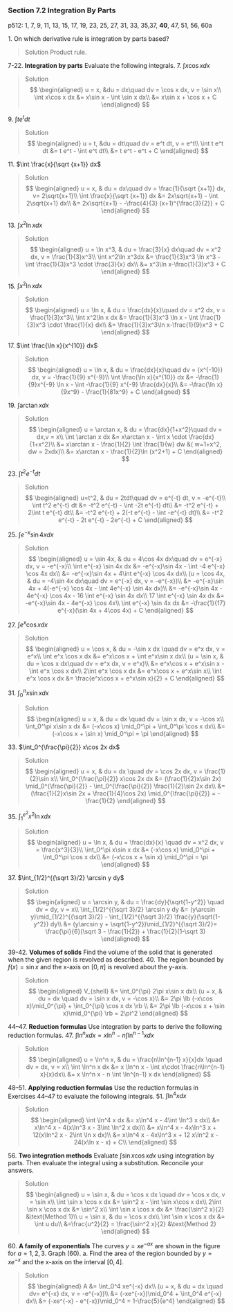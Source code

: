 ### Section 7.2 Integration By Parts
p512: 1, 7, 9, 11, 13, 15, 17, 19, 23, 25, 27, 31, 33, 35,37, **40**, 47, 51, 56, 60a

1\. On which derivative rule is integration by parts based?
>Solution
Product rule.

7-22\. **Integration by parts** Evaluate the following integrals.
7\. $\int x\cos x dx$
>Solution
$$
\begin{aligned}
u = x, &du = dx\quad dv = \cos x dx, v = \sin x\\
\int x\cos x dx &= x\sin x - \int \sin x dx\\
&= x\sin x + \cos x + C
\end{aligned}
$$

9\. $\int t e^t dt$
>Solution
$$
\begin{aligned}
u = t, &du = dt\quad dv = e^t dt, v = e^t\\
\int t e^t dt &= t e^t - \int e^t dt\\
&= t e^t - e^t + C
\end{aligned}
$$

11\. $\int \frac{x}{\sqrt {x+1}} dx$
>Solution
$$
\begin{aligned}
u = x, & du = dx\quad dv = \frac{1}{\sqrt {x+1}} dx, v= 2\sqrt{x+1}\\
\int \frac{x}{\sqrt {x+1}} dx &= 2x\sqrt{x+1} - \int 2\sqrt{x+1} dx\\
&= 2x\sqrt{x+1} - -\frac{4}{3} (x+1)^{\frac{3}{2}} + C
\end{aligned}
$$

13\. $\int x^2\ln x dx$
>Solution
$$
\begin{aligned}
u = \ln x^3, & du = \frac{3}{x} dx\quad dv = x^2 dx, v = \frac{1}{3}x^3\\
\int x^2\ln x^3dx &= \frac{1}{3}x^3 \ln x^3 - \int \frac{1}{3}x^3 \cdot \frac{3}{x} dx\\
&= x^3\ln x-\frac{1}{3}x^3 + C
\end{aligned}
$$

<!-- pagebreak -->
15\. $\int x^2\ln x dx$
>Solution
$$
\begin{aligned}
u = \ln x, & du = \frac{dx}{x}\quad dv = x^2 dx, v = \frac{1}{3}x^3\\
\int x^2\ln x dx &= \frac{1}{3}x^3 \ln x - \int \frac{1}{3}x^3 \cdot \frac{1}{x} dx\\
&= \frac{1}{3}x^3\ln x-\frac{1}{9}x^3 + C
\end{aligned}
$$

17\. $\int \frac{\ln x}{x^{10}} dx$
>Solution
$$
\begin{aligned}
u = \ln x, & du = \frac{dx}{x}\quad dv = {x^{-10}} dx, v = -\frac{1}{9} x^{-9}\\
\int \frac{\ln x}{x^{10}} dx &= -\frac{1}{9}x^{-9} \ln x - \int -\frac{1}{9} x^{-9} \frac{dx}{x}\\
&= -\frac{\ln x}{9x^9} - \frac{1}{81x^9} + C
\end{aligned}
$$

19\. $\int \arctan x dx$
>Solution
$$
\begin{aligned}
u = \arctan x, & du = \frac{dx}{1+x^2}\quad dv = dx,v = x\\
\int \arctan x dx &= x\arctan x - \int x \cdot \frac{dx}{1+x^2}\\
&= x\arctan x - \frac{1}{2} \int \frac{1}{w} dw &( w=1+x^2, dw = 2xdx)\\
&= x\arctan x - \frac{1}{2}\ln (x^2+1) + C
\end{aligned}
$$

23\. $\int t^2 e^{-t} dt$
>Solution
$$
\begin{aligned}
u=t^2, & du = 2tdt\quad  dv = e^{-t} dt, v = -e^{-t}\\
\int t^2 e^{-t} dt &= -t^2 e^{-t} - \int -2t e^{-t} dt\\
&= -t^2 e^{-t} + 2\int t e^{-t} dt\\
&= -t^2 e^{-t} + 2(-t e^{-t} - \int -e^{-t} dt)\\
&= -t^2 e^{-t} - 2t e^{-t} - 2e^{-t} + C
\end{aligned}
$$

<!-- pagebreak -->
25\. $\int e^{-x} \sin 4x dx$
>Solution
$$
\begin{aligned}
u = \sin 4x, & du = 4\cos 4x dx\quad dv = e^{-x} dx, v = -e^{-x}\\
\int e^{-x} \sin 4x dx &= -e^{-x}\sin 4x - \int -4 e^{-x} \cos 4x  dx\\
&= -e^{-x}\sin 4x + 4\int e^{-x} \cos 4x dx\\
(u = \cos 4x, & du = -4\sin 4x dx\quad dv = e^{-x} dx, v = -e^{-x})\\
&= -e^{-x}\sin 4x + 4(-e^{-x} \cos 4x - \int 4e^{-x} \sin 4x dx)\\
&= -e^{-x}\sin 4x - 4e^{-x} \cos 4x - 16 \int e^{-x} \sin 4x dx\\
17 \int e^{-x} \sin 4x dx &= -e^{-x}\sin 4x - 4e^{-x} \cos 4x\\
\int e^{-x} \sin 4x dx &= -\frac{1}{17} e^{-x}(\sin 4x + 4\cos 4x) + C
\end{aligned}
$$

27\. $\int e^x \cos x dx$
>Solution
$$
\begin{aligned}
u = \cos x, & du = -\sin x dx \quad dv = e^x dx, v = e^x\\
\int e^x \cos x dx &=  e^x\cos x + \int e^x\sin x dx\\
(u = \sin x, & du = \cos x dx\quad dv = e^x dx, v = e^x)\\
&= e^x\cos x + e^x\sin x - \int e^x \cos x dx\\
2\int e^x \cos x dx &= e^x\cos x + e^x\sin x\\
\int e^x \cos x dx &= \frac{e^x\cos x + e^x\sin x}{2} + C
\end{aligned}
$$

31\. $\int_0^\pi x\sin x dx$
>Solution
$$
\begin{aligned}
u = x, & du = dx \quad dv = \sin x dx, v = -\cos x\\
\int_0^\pi x\sin x dx &= (-x\cos x) \mid_0^\pi + \int_0^\pi \cos x dx\\
&= (-x\cos x + \sin x) \mid_0^\pi = \pi
\end{aligned}
$$

33\. $\int_0^{\frac{\pi}{2}} x\cos 2x dx$
>Solution
$$
\begin{aligned}
u = x, & du = dx \quad dv = \cos 2x dx, v = \frac{1}{2}\sin x\\
\int_0^{\frac{\pi}{2}} x\cos 2x dx &= (\frac{1}{2}x\sin 2x) \mid_0^{\frac{\pi}{2}} - \int_0^{\frac{\pi}{2}} \frac{1}{2}\sin 2x dx\\
&= (\frac{1}{2}x\sin 2x + \frac{1}{4}\cos 2x) \mid_0^{\frac{\pi}{2}} = -\frac{1}{2}
\end{aligned}
$$

35\. $\int_1^{e^2} x^2\ln x dx$
>Solution
$$
\begin{aligned}
u = \ln x, & du = \frac{dx}{x} \quad dv = x^2 dx,  v = \frac{x^3}{3}\\
\int_0^\pi x\sin x dx &= (-x\cos x) \mid_0^\pi + \int_0^\pi \cos x dx\\
&= (-x\cos x + \sin x) \mid_0^\pi = \pi
\end{aligned}
$$

37\. $\int_{1/2}^{{\sqrt 3}/2} \arcsin y dy$
>Solution
$$
\begin{aligned}
u = \arcsin y, & du = \frac{dy}{\sqrt{1-y^2}} \quad dv = dy, v = x\\ \int_{1/2}^{{\sqrt 3}/2} \arcsin y dy &= (y\arcsin y)\mid_{1/2}^{{\sqrt 3}/2} - \int_{1/2}^{{\sqrt 3}/2} \frac{y}{\sqrt{1-y^2}} dy\\
&= (y\arcsin y + \sqrt{1-y^2})\mid_{1/2}^{{\sqrt 3}/2}= \frac{\pi}{6}(\sqrt 3 - \frac{1}{2}) + \frac{1}{2}(1-\sqrt 3)
\end{aligned}
$$

39-42\. **Volumes of solids** Find the volume of the solid that is generated when the given region is revolved as described.
40\. The region bounded by $f(x) = \sin x$ and the x-axis on $[0,\pi]$ is revolved about the y-axis.
>Solution
$$
\begin{aligned}
V_{shell} &= \int_0^{\pi} 2\pi x\sin x dx\\
(u = x, & du = dx \quad dv = \sin x dx, v = -\cos x)\\
&= 2\pi \lb (-x\cos x)\mid_0^{\pi} + \int_0^{\pi} \cos x dx \rb \\
&= 2\pi \lb (-x\cos x + \sin x)\mid_0^{\pi} \rb = 2\pi^2
\end{aligned}
$$

44–47\. **Reduction formulas** Use integration by parts to derive the following reduction formulas.
47\. $\int \ln^n x dx = x \ln^n - n \int \ln^{n-1} x dx$
>Solution
$$
\begin{aligned}
u = \ln^n x, & du = \frac{n\ln^{n-1} x}{x}dx \quad dv = dx, v = x\\
\int \ln^n x dx &= x \ln^n x - \int x\cdot \frac{n\ln^{n-1} x}{x}dx\\
&= x \ln^n x - n \int \ln^{n-1} x dx
\end{aligned}
$$

<!-- pagebreak -->
48–51\. **Applying reduction formulas** Use the reduction formulas in Exercises 44–47 to evaluate the following integrals.
51\. $\int \ln^4 x dx$
>Solution
$$
\begin{aligned}
\int \ln^4 x dx &= x\ln^4 x - 4\int \ln^3 x dx\\
&= x\ln^4 x - 4(x\ln^3 x - 3\int \ln^2 x dx)\\
&= x\ln^4 x - 4x\ln^3 x + 12(x\ln^2 x - 2\int \ln x dx)\\
&= x\ln^4 x - 4x\ln^3 x + 12 x\ln^2 x - 24(x\ln x - x) + C\\
\end{aligned}
$$

56\. **Two integration methods** Evaluate $\int \sin x \cos x dx$ using integration by parts. Then evaluate the integral using a substitution. Reconcile your answers.
>Solution
$$
\begin{aligned}
u = \sin x, & du = \cos x dx \quad dv = \cos x dx, v = \sin x\\
\int \sin x \cos x dx &= \sin^2 x - \int \sin x\cos x dx\\
2\int \sin x \cos x dx &= \sin^2 x\\
\int \sin x \cos x dx &= \frac{\sin^2 x}{2} &\text{Method 1}\\
u = \sin x, & du = \cos x dx\\
\int \sin x \cos x dx &= \int u du\\
&=\frac{u^2}{2} = \frac{\sin^2 x}{2} &\text{Method 2}
\end{aligned}
$$

60\. **A family of exponentials** The curves $y = xe^{-ax}$ are shown in the figure for $a = 1, 2, 3$. Graph (60).
a. Find the area of the region bounded by $y = xe^{-x}$ and the x-axis on the interval $[0, 4]$.
>Solution
$$
\begin{aligned}
A &= \int_0^4 xe^{-x} dx\\
(u = x, & du = dx \quad dv= e^{-x} dx, v = -e^{-x})\\
&= (-xe^{-x})\mid_0^4 + \int_0^4 e^{-x} dx\\
&= (-xe^{-x} - e^{-x})\mid_0^4 = 1-\frac{5}{e^4}
\end{aligned}
$$
